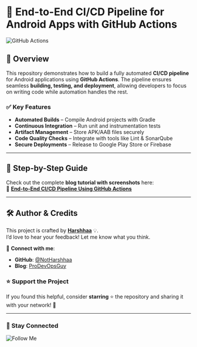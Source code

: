 # 🚀 End-to-End CI/CD Pipeline for Android Apps with GitHub Actions  

![GitHub Actions](https://imgur.com/XNUS0pA.png)  

## 📌 Overview  

This repository demonstrates how to build a fully automated **CI/CD pipeline** for Android applications using **GitHub Actions**. The pipeline ensures seamless **building, testing, and deployment**, allowing developers to focus on writing code while automation handles the rest.  

### ✅ Key Features  

- **Automated Builds** – Compile Android projects with Gradle  
- **Continuous Integration** – Run unit and instrumentation tests  
- **Artifact Management** – Store APK/AAB files securely  
- **Code Quality Checks** – Integrate with tools like Lint & SonarQube  
- **Secure Deployments** – Release to Google Play Store or Firebase  

---

## 📖 Step-by-Step Guide  

Check out the complete **blog tutorial with screenshots** here:  
📌 **[End-to-End CI/CD Pipeline Using GitHub Actions](https://projects.prodevopsguytech.com/blog/DevOps-Project-14)**  

---

## 🛠️ Author & Credits  

This project is crafted by **[Harshhaa](https://github.com/NotHarshhaa)** 💡.  
I’d love to hear your feedback! Let me know what you think.  

📧 **Connect with me**:  

- **GitHub**: [@NotHarshhaa](https://github.com/NotHarshhaa)
- **Blog**: [ProDevOpsGuy](https://blog.prodevopsguy.xyz)  

### ⭐ Support the Project  

If you found this helpful, consider **starring** ⭐ the repository and sharing it with your network! 🚀  

---

### 📢 Stay Connected  

![Follow Me](https://imgur.com/2j7GSPs.png)  
